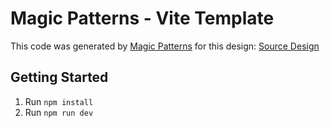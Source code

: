 # Magic Patterns - Vite Template

This code was generated by [Magic Patterns](https://magicpatterns.com) for this design: [Source Design](https://www.magicpatterns.com/c/golp4pawvzav8gwqf3cryt)

## Getting Started

1. Run `npm install`
2. Run `npm run dev`
